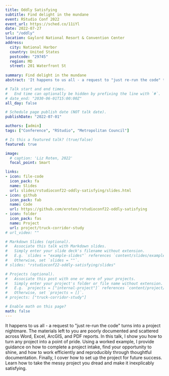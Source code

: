 ```yaml
---
title: Oddly Satisfying
subtitle: Find delight in the mundane
event: RStudio Conf 2022
event_url: https://sched.co/11iYl
date: 2022-07-27
url: "/oddly"
location: Gaylord National Resort & Convention Center
address:
  city: National Harbor
  country: United States
  postcode: "29745"
  region: MD
  street: 201 Waterfront St
 
summary: Find delight in the mundane
abstract: 'It happens to us all - a request to "just re-run the code" turns into a project nightmare. The materials left to you are poorly documented and scattered across Word, Excel, ArcGIS, and PDF reports. In this talk, I show you how to turn any project into a point of pride. Using a worked example, I provide guidance on how to complete a project intake, find your opportunity to shine, and how to work efficiently and reproducibly through thoughtful documentation. Finally, I cover how to set up the project for future success. Learn how to take the messy project you dread and make it inexplicably satisfying.'

# Talk start and end times.
#   End time can optionally be hidden by prefixing the line with `#`.
# date_end: "2030-06-01T15:00:00Z"
all_day: false

# Schedule page publish date (NOT talk date).
publishDate: "2022-07-01"

authors: [admin]
tags: ["Conference", "RStudio", "Metropolitan Council"]

# Is this a featured talk? (true/false)
featured: true

image:
  # caption: 'Liz Roten, 2022'
  focal_point: Smart

links:
- icon: file-code
  icon_pack: fa
  name: Slides
  url: slides/rstudioconf22-oddly-satisfying/slides.html
- icon: github
  icon_pack: fab
  name: Code
  url: https://github.com/eroten/rstudioconf22-oddly-satisfying
- icon: folder
  icon_pack: fas
  name: Project
  url: project/truck-corridor-study
# url_video: ""

# Markdown Slides (optional).
#   Associate this talk with Markdown slides.
#   Simply enter your slide deck's filename without extension.
#   E.g. `slides = "example-slides"` references `content/slides/example-slides.md`.
#   Otherwise, set `slides = ""`.
# slides: "rstudioconf22-oddly-satisfying/slides"

# Projects (optional).
#   Associate this post with one or more of your projects.
#   Simply enter your project's folder or file name without extension.
#   E.g. `projects = ["internal-project"]` references `content/project/deep-learning/index.md`.
#   Otherwise, set `projects = []`.
# projects: ["truck-corridor-study"]

# Enable math on this page?
math: false
---
```


It happens to us all - a request to "just re-run the code" turns into a project nightmare. The materials left to you are poorly documented and scattered across Word, Excel, ArcGIS, and PDF reports. In this talk, I show you how to turn any project into a point of pride. Using a worked example, I provide guidance on how to complete a project intake, find your opportunity to shine, and how to work efficiently and reproducibly through thoughtful documentation. Finally, I cover how to set up the project for future success. Learn how to take the messy project you dread and make it inexplicably satisfying.

